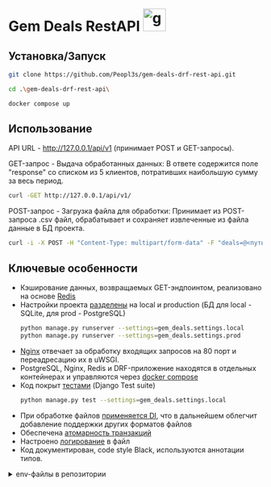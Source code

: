 # Gem Deals RestAPI <img style="height:45px; width:45px;" src="https://opengameart.org/sites/default/files/styles/medium/public/gems_preview.png" alt="gems"/>

## Установка/Запуск
```bash
git clone https://github.com/Peopl3s/gem-deals-drf-rest-api.git

cd .\gem-deals-drf-rest-api\

docker compose up
```
## Использование 
API URL - http://127.0.0.1/api/v1 (принимает POST и GET-запросы).

GET-запрос - Выдача обработанных данных: В ответе содержится поле "response" со списком из 5 клиентов, потративших наибольшую сумму за весь период.
```bash
curl -GET http://127.0.0.1/api/v1/
```

POST-запрос - Загрузка файла для обработки: Принимает из POST-запроса .csv файл, обрабатывает и сохраняет извлеченные из файла данные в БД проекта.
```bash
curl -i -X POST -H "Content-Type: multipart/form-data" -F "deals=@<путь_до_файла>" http://127.0.0.1/api/v1/
```

## Ключевые особенности
* Кэширование данных, возвращаемых GET-эндпоинтом, реализовано на основе [Redis](https://github.com/Peopl3s/gem-deals-drf-rest-api/blob/661864a8cbe49f7672d703d3872df88ed7c91474/gem_deals/gem_deals/settings/prod.py#L26)
* Настройки проекта [разделены](https://github.com/Peopl3s/gem-deals-drf-rest-api/blob/661864a8cbe49f7672d703d3872df88ed7c91474/gem_deals/gem_deals/settings/prod.py#L1) на local и production (БД для local - SQLite, для prod - PostgreSQL)
  ```bash
  python manage.py runserver --settings=gem_deals.settings.local
  python manage.py runserver --settings=gem_deals.settings.prod
  ```
* [Nginx](https://github.com/Peopl3s/gem-deals-drf-rest-api/blob/661864a8cbe49f7672d703d3872df88ed7c91474/config/nginx/default.conf.template#L1) отвечает за обработку входящих запросов на 80 порт и переадресацию их в uWSGI.
* PostgreSQL, Nginx, Redis и DRF-приложение находятся в отдельных контейнерах и управляются через [docker compose](https://github.com/Peopl3s/gem-deals-drf-rest-api/blob/661864a8cbe49f7672d703d3872df88ed7c91474/docker-compose.yml#L1)
* Код покрыт [тестами](https://github.com/Peopl3s/gem-deals-drf-rest-api/blob/661864a8cbe49f7672d703d3872df88ed7c91474/gem_deals/deal_api/tests/test_services.py#L1) (Django Test suite)
  ```bash
  python manage.py test --settings=gem_deals.settings.local
  ```
* При обработке файлов [применяется DI](https://github.com/Peopl3s/gem-deals-drf-rest-api/blob/661864a8cbe49f7672d703d3872df88ed7c91474/gem_deals/deal_api/services.py#L15), что в дальнейшем облегчит добавление поддержки других форматов файлов
* Обеспечена [атомарность транзакций](https://github.com/Peopl3s/gem-deals-drf-rest-api/blob/661864a8cbe49f7672d703d3872df88ed7c91474/gem_deals/deal_api/services.py#L134)
* Настроено [логирование](https://github.com/Peopl3s/gem-deals-drf-rest-api/blob/661864a8cbe49f7672d703d3872df88ed7c91474/gem_deals/gem_deals/settings/base.py#L134C1-L134C1) в файл
* Код документирован, code style Black, используются аннотации типов.


<details>
  <summary>env-файлы в репозитории</summary>
  <i>.env-файлы обычно не принято хранить в публичном репозитории (как правило использую заглушку по типу .env.example), но для удобства сдачи работы было принято решение оcтавить всё-таки их в репозитории.</i>
</details>
  


